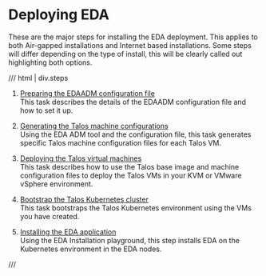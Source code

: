 # Deploying EDA

These are the major steps for installing the EDA deployment. This applies to both Air-gapped installations and Internet based installations. Some steps will differ depending on the type of install, this will be clearly called out highlighting both options.

/// html | div.steps

1. [Preparing the EDAADM configuration file](setting-up-the-eda-virtual-machine-nodes.md#preparing-the-edaadm-configuration-file)  
    This task describes the details of the EDAADM configuration file and how to set it up.

2. [Generating the Talos machine configurations](setting-up-the-eda-virtual-machine-nodes.md#generating-the-talos-machine-configurations)  
    Using the EDA ADM tool and the configuration file, this task generates specific Talos machine configuration files for each Talos VM.

3. [Deploying the Talos virtual machines](setting-up-the-eda-virtual-machine-nodes.md#deploying-the-talos-virtual-machines)  
    This task describes how to use the Talos base image and machine configuration files to deploy the Talos VMs in your KVM or VMware vSphere environment.

4. [Bootstrap the Talos Kubernetes cluster](bootstrap-the-talos-kubernetes-cluster.md)  
    This task bootstraps the Talos Kubernetes environment using the VMs you have created.

5. [Installing the EDA application](installing-the-eda-application.md)  
    Using the EDA Installation playground, this step installs EDA on the Kubernetes environment in the EDA nodes.

///
